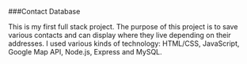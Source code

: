 ###Contact Database

This is my first full stack project. The purpose of this project is to save various contacts and can display where they live depending on their addresses. I used various kinds of technology: HTML/CSS, JavaScript, Google Map API, Node.js, Express and MySQL.
